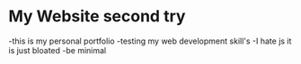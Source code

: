# My Website second try

-this is my personal portfolio
-testing my web development skill's
-I hate js it is just bloated
-be minimal
